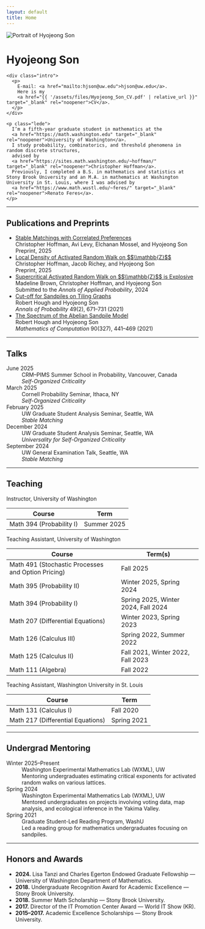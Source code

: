 ```yaml
---
layout: default
title: Home
---
```


<div class="hero">
  <img src="{{ '/assets/files/profile.jpeg' | relative_url }}" alt="Portrait of Hyojeong Son">
  <div>
    <h1>Hyojeong Son</h1>

    <div class="intro">
      <p>
        E-mail: <a href="mailto:hjson@uw.edu">hjson@uw.edu</a>.
        Here is my
        <a href="{{ '/assets/files/Hyojeong_Son_CV.pdf' | relative_url }}" target="_blank" rel="noopener">CV</a>.
      </p>
    </div>

    <p class="lede">
      I’m a fifth-year graduate student in mathematics at the
      <a href="https://math.washington.edu" target="_blank" rel="noopener">University of Washington</a>.
      I study probability, combinatorics, and threshold phenomena in random discrete structures,
      advised by
      <a href="https://sites.math.washington.edu/~hoffman/" target="_blank" rel="noopener">Christopher Hoffman</a>.
      Previously, I completed a B.S. in mathematics and statistics at Stony Brook University and an M.A. in mathematics at Washington University in St. Louis, where I was advised by
      <a href="https://www.math.wustl.edu/~feres/" target="_blank" rel="noopener">Renato Feres</a>.
    </p>
  </div>
</div>

---
## Publications and Preprints

<ul class="pubcards">
  <li class="pubcard">
    <div class="pub-title"><a href="{{ '/assets/files/stable_matchings_correlated_preferences.pdf' | relative_url }}" target="_blank" rel="noopener">Stable Matchings with Correlated Preferences</a></div>
    <div class="pub-authors">Christopher Hoffman, Avi Levy, Elchanan Mossel, and Hyojeong Son</div>
    <div class="pub-venue">Preprint, 2025</div>
  </li>
  <li class="pubcard">
    <div class="pub-title"><a href="{{ '/assets/files/local_density.pdf' | relative_url }}" target="_blank" rel="noopener">Local Density of Activated Random Walk on $$\\mathbb{Z}$$</a></div>
    <div class="pub-authors">Christopher Hoffman, Jacob Richey, and Hyojeong Son</div>
    <div class="pub-venue">Preprint, 2025</div>
  </li>
  <li class="pubcard">
    <div class="pub-title"><a href="{{ '/assets/files/supercritical.pdf' | relative_url }}" target="_blank" rel="noopener">Supercritical Activated Random Walk on $$\\mathbb{Z}$$ is Explosive</a></div>
    <div class="pub-authors">Madeline Brown, Christopher Hoffman, and Hyojeong Son</div>
    <div class="pub-venue">Submitted to the <em>Annals of Applied Probability</em>, 2024</div>
  </li>
  <li class="pubcard">
    <div class="pub-title"><a href="https://arxiv.org/abs/1902.04174" target="_blank" rel="noopener">Cut-off for Sandpiles on Tiling Graphs</a></div>
    <div class="pub-authors">Robert Hough and Hyojeong Son</div>
    <div class="pub-venue"><em>Annals of Probability</em> 49(2), 671–731 (2021)</div>
  </li>
  <li class="pubcard">
    <div class="pub-title"><a href="https://arxiv.org/abs/1905.07015" target="_blank" rel="noopener">The Spectrum of the Abelian Sandpile Model</a></div>
    <div class="pub-authors">Robert Hough and Hyojeong Son</div>
    <div class="pub-venue"><em>Mathematics of Computation</em> 90(327), 441–469 (2021)</div>
  </li>
</ul>


---

## Talks

<dl class="twocol">
  <dt>June 2025</dt>
  <dd>
    CRM–PIMS Summer School in Probability, Vancouver, Canada
    <div class="line"><em>Self-Organized Criticality</em></div>
  </dd>

  <dt>March 2025</dt>
  <dd>
    Cornell Probability Seminar, Ithaca, NY
    <div class="line"><em>Self-Organized Criticality</em></div>
  </dd>

  <dt>February 2025</dt>
  <dd>
    UW Graduate Student Analysis Seminar, Seattle, WA
    <div class="line"><em>Stable Matching</em></div>
  </dd>

  <dt>December 2024</dt>
  <dd>
    UW Graduate Student Analysis Seminar, Seattle, WA
    <div class="line"><em>Universality for Self-Organized Criticality</em></div>
  </dd>

  <dt>September 2024</dt>
  <dd>
    UW General Examination Talk, Seattle, WA
    <div class="line"><em>Stable Matching</em></div>
  </dd>
</dl>

---

## Teaching

<div class="teach-block">
  <div class="role-label">Instructor, University of Washington</div>
  <table class="table">
    <colgroup><col class="course"><col class="term"></colgroup>
    <thead><tr><th>Course</th><th>Term</th></tr></thead>
    <tbody>
      <tr><td>Math 394 (Probability I)</td><td>Summer 2025</td></tr>
    </tbody>
  </table>
</div>

<div class="teach-block">
  <div class="role-label">Teaching Assistant, University of Washington</div>
  <table class="table">
    <colgroup><col class="course"><col class="term"></colgroup>
    <thead><tr><th>Course</th><th>Term(s)</th></tr></thead>
    <tbody>
      <tr><td>Math 491 (Stochastic Processes and Option Pricing)</td><td>Fall 2025</td></tr>
      <tr><td>Math 395 (Probability II)</td><td>Winter 2025, Spring 2024</td></tr>
      <tr><td>Math 394 (Probability I)</td><td>Spring 2025, Winter 2024, Fall 2024</td></tr>
      <tr><td>Math 207 (Differential Equations)</td><td>Winter 2023, Spring 2023</td></tr>
      <tr><td>Math 126 (Calculus III)</td><td>Spring 2022, Summer 2022</td></tr>
      <tr><td>Math 125 (Calculus II)</td><td>Fall 2021, Winter 2022, Fall 2023</td></tr>
      <tr><td>Math 111 (Algebra)</td><td>Fall 2022</td></tr>
    </tbody>
  </table>
</div>

<div class="teach-block">
  <div class="role-label">Teaching Assistant, Washington University in St. Louis</div>
  <table class="table">
    <colgroup><col class="course"><col class="term"></colgroup>
    <thead><tr><th>Course</th><th>Term</th></tr></thead>
    <tbody>
      <tr><td>Math 131 (Calculus I)</td><td>Fall 2020</td></tr>
      <tr><td>Math 217 (Differential Equations)</td><td>Spring 2021</td></tr>
    </tbody>
  </table>
</div>

---
## Undergrad Mentoring

<dl class="twocol">
  <dt>Winter 2025–Present</dt>
  <dd>
    Washington Experimental Mathematics Lab (WXML), UW
    <div class="line">Mentoring undergraduates estimating critical exponents for activated random walks on various lattices.</div>
  </dd>

  <dt>Spring 2024</dt>
  <dd>
    Washington Experimental Mathematics Lab (WXML), UW
    <div class="line">Mentored undergraduates on projects involving voting data, map analysis, and ecological inference in the Yakima Valley.</div>
  </dd>

  <dt>Spring 2021</dt>
  <dd>
    Graduate Student-Led Reading Program, WashU
    <div class="line">Led a reading group for mathematics undergraduates focusing on sandpiles.</div>
  </dd>
</dl>

---

## Honors and Awards

<ul class="tight">
  <li><strong>2024.</strong> Lisa Tanzi and Charles Egerton Endowed Graduate Fellowship — University of Washington Department of Mathematics.</li>
  <li><strong>2018.</strong> Undergraduate Recognition Award for Academic Excellence — Stony Brook University.</li>
  <li><strong>2018.</strong> Summer Math Scholarship — Stony Brook University.</li>
  <li><strong>2017.</strong> Director of the IT Promotion Center Award — World IT Show (KR).</li>
  <li><strong>2015–2017.</strong> Academic Excellence Scholarships — Stony Brook University.</li>
</ul>
